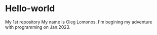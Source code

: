 # Hello-world
My 1st repository
My name is Oleg Lomonos. I'm begining my adventure with programming on Jan.2023.
